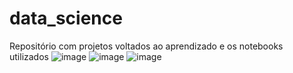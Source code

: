 # data_science
Repositório com projetos voltados ao aprendizado e os notebooks utilizados
![image](https://github.com/caioyl/alura/assets/132407979/947a90a2-116a-4239-a8af-c584a81a2f05)
![image](https://github.com/caioyl/alura/assets/132407979/527d081c-a15c-40c7-b565-fbe6fa8be2ac)
![image](https://github.com/caioyl/alura/assets/132407979/8fa54d31-a104-4876-8b0b-d64a18621be9)
